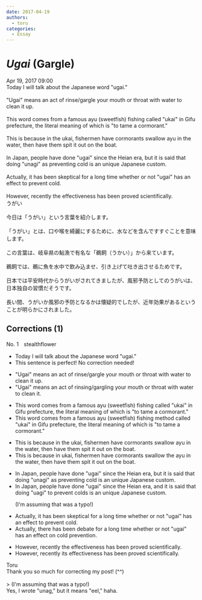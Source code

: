 ```yaml
---
date: 2017-04-19
authors:
  - toru
categories:
  - Essay
---
```


<h1 id="subject_show"><strong><em>Ugai</strong></em> (Gargle)</h1>
<div class="date">Apr 19, 2017 09:00</div>
<div id="post"><div id="body_show_ori">
Today I will talk about the Japanese word "ugai."<br/><br/>"Ugai" means an act of rinse/gargle your mouth or throat with water to clean it up.<br/><br/>This word comes from a famous ayu (sweetfish) fishing called "ukai" in Gifu prefecture, the literal meaning of which is "to tame a cormorant."<br/><br/>This is because in the ukai, fishermen have cormorants swallow ayu in the water, then have them spit it out on the boat.<br/><br/>In Japan, people have done "ugai" since the Heian era, but it is said that doing "unagi" as preventing cold is an unique Japanese custom.<br/><br/>Actually, it has been skeptical for a long time whether or not "ugai" has an effect to prevent cold.<br/><br/>However, recently the effectiveness has been proved scientifically.
</div></div>

<!-- more -->

<div id="post_ja"><div id="body_show_mo">
うがい<br/><br/>今日は「うがい」という言葉を紹介します。<br/><br/>「うがい」とは、口や喉を綺麗にするために、水などを含んですすぐことを意味します。<br/><br/>この言葉は、岐阜県の鮎漁で有名な「鵜飼（うかい）」から来ています。<br/><br/>鵜飼では、鵜に魚を水中で飲み込ませ、引き上げて吐き出させるためです。<br/><br/>日本では平安時代からうがいがされてきましたが、風邪予防としてのうがいは、日本独自の習慣だそうです。<br/><br/>長い間、うがいか風邪の予防となるかは懐疑的でしたが、近年効果があるということが明らかにされました。
</div></div>

## Corrections (1)
<div id="block"><div class="first_name"> No. 1　<span class="just_name">stealthflower</span></div><div id="block2">
<ul class="correction_field">
<li class="incorrect">Today I will talk about the Japanese word "ugai."</li>
<li class="corrected perfect">This sentence is perfect! No correction needed!</li>
</ul>
<ul class="correction_field">
<li class="incorrect">"Ugai" means an act of rinse/gargle your mouth or throat with water to clean it up.</li>
<li class="corrected correct">
"Ugai" means an act of rinsing/gargling your mouth or throat with water to clean it.
</li>
</ul>
<ul class="correction_field">
<li class="incorrect">This word comes from a famous ayu (sweetfish) fishing called "ukai" in Gifu prefecture, the literal meaning of which is "to tame a cormorant."</li>
<li class="corrected correct">
This word comes from a famous ayu (sweetfish) fishing method called "ukai" in Gifu prefecture, the literal meaning of which is "to tame a cormorant."
</li>
</ul>
<ul class="correction_field">
<li class="incorrect">This is because in the ukai, fishermen have cormorants swallow ayu in the water, then have them spit it out on the boat.</li>
<li class="corrected correct">
This is because in ukai, fishermen have cormorants swallow the ayu in the water, then have them spit it out on the boat.
</li>
</ul>
<ul class="correction_field">
<li class="incorrect">In Japan, people have done "ugai" since the Heian era, but it is said that doing "unagi" as preventing cold is an unique Japanese custom.</li>
<li class="corrected correct">
In Japan, people have done "ugai" since the Heian era, and it is said that doing "uagi" to prevent colds is an unique Japanese custom.
<p class="correction_comment">(I'm assuming that was a typo!)</p>
</li>
</ul>
<ul class="correction_field">
<li class="incorrect">Actually, it has been skeptical for a long time whether or not "ugai" has an effect to prevent cold.</li>
<li class="corrected correct">
Actually, there has been debate for a long time whether or not "ugai" has an effect on cold prevention.
</li>
</ul>
<ul class="correction_field">
<li class="incorrect">However, recently the effectiveness has been proved scientifically.</li>
<li class="corrected correct">
However, recently its effectiveness has been proved scientifically.
</li>
</ul>
</div><div class="name"><span class="just_name">Toru</span><br>
Thank you so much for correcting my post! (^^)<br/><br/>&gt; (I'm assuming that was a typo!)<br/>Yes, I wrote "unag," but it means "eel," haha.
</div>
</div>

